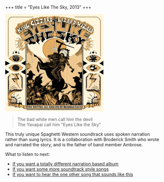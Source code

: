 +++
title = "Eyes Like The Sky, 2013"
+++

![album cover of Eyes Like The Sky](./images/albums/ELTS.jpg)

> The bad white men call him the devil  
> The Yavapai call him "Eyes Like the Sky"

This truly unique Spaghetti Western soundtrack uses spoken narration rather than sung lyrics. It is a collaboration with Broderick Smith who wrote and narrated the story, and is the father of band member Ambrose.

What to listen to next:

*   [If you want a totally different narration based album](/gizzverse-guide/motu)
*   [If you want some more soundtrack style songs](/gizzverse-guide/oddments)
*   [If you want to hear the one other song that sounds like this](/gizzverse-guide/12bb)
